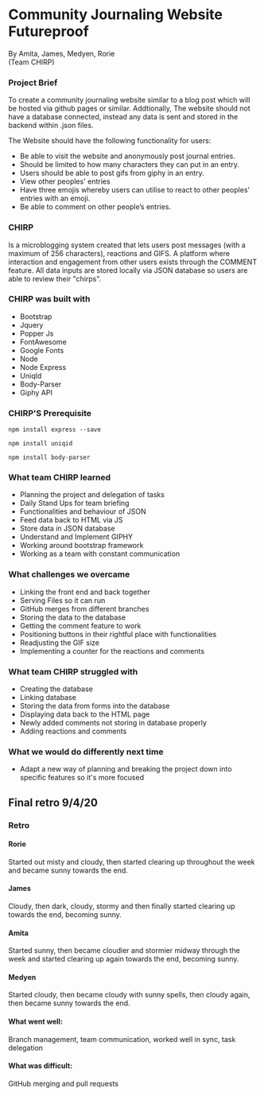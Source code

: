 # Community Journaling Website Futureproof 
By  Amita, James, Medyen, Rorie    
(Team CHIRP)   


### Project Brief 

To create a community journaling website similar to a blog post which will be hosted via github pages or similar. Addtionally, The website should not have a database connected, instead any data is sent and stored in the backend within .json files.   

The Website should have the following functionality for users:  

* Be able to visit the website and anonymously post journal entries.
* Should be limited to how many characters they can put in an entry.
* Users should be able to post gifs from giphy in an entry.
* View other peoples' entries
* Have three emojis whereby users can utilise to react to other peoples’ entries with an emoji.
* Be able to comment on other people’s entries.  


### CHIRP

Is a microblogging system created that lets users post messages (with a maximum of 256 characters), reactions and GIFS. A platform where interaction and engagement from other users exists through the COMMENT feature. All data inputs are stored locally via JSON database so users are able to review their "chirps".

### CHIRP was built with

* Bootstrap
* Jquery
* Popper Js
* FontAwesome
* Google Fonts
* Node
* Node Express 
* UniqId
* Body-Parser 
* Giphy API


### CHIRP'S Prerequisite

```
npm install express --save
```
```
npm install uniqid
```
```
npm install body-parser
```

### What team CHIRP learned

* Planning the project and delegation of tasks
* Daily Stand Ups for team briefing
* Functionalities and behaviour of JSON
* Feed data back to HTML via JS 
* Store data in JSON database 
* Understand and Implement GIPHY 
* Working around bootstrap framework
* Working as a team with constant communication


### What challenges we overcame

* Linking the front end and back together
* Serving Files so it can run 
* GitHub merges from different branches
* Storing the  data to the database
* Getting the comment feature to work
* Positioning buttons in their rightful place with functionalities
* Readjusting the GIF size 
* Implementing a counter for the reactions and comments


### What team CHIRP struggled with

* Creating the database 
* Linking database 
* Storing the data from forms into the database
* Displaying data back to the HTML page 
* Newly added comments not storing in database properly
* Adding reactions and comments


### What we would do differently next time

* Adapt a new way of planning and breaking the project down into specific features so it's more focused

## Final retro 9/4/20

### Retro

#### Rorie
Started out misty and cloudy, then started clearing up throughout the week and became sunny towards the end. 

#### James
Cloudy, then dark, cloudy, stormy and then finally started clearing up towards the end, becoming sunny. 

#### Amita
Started sunny, then became cloudier and stormier midway through the week and started clearing up again towards the end, becoming sunny. 

#### Medyen
Started cloudy, then became cloudy with sunny spells, then cloudy again, then became sunny towards the end. 


#### What went well: 

Branch management, team communication, worked well in sync, task delegation

#### What was difficult: 

GitHub merging and pull requests

